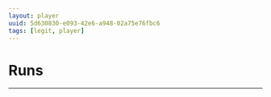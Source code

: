 ```yaml
---
layout: player
uuid: 5d630830-e093-42e6-a948-02a75e76fbc6
tags: [legit, player]
---
```


# Runs
---
